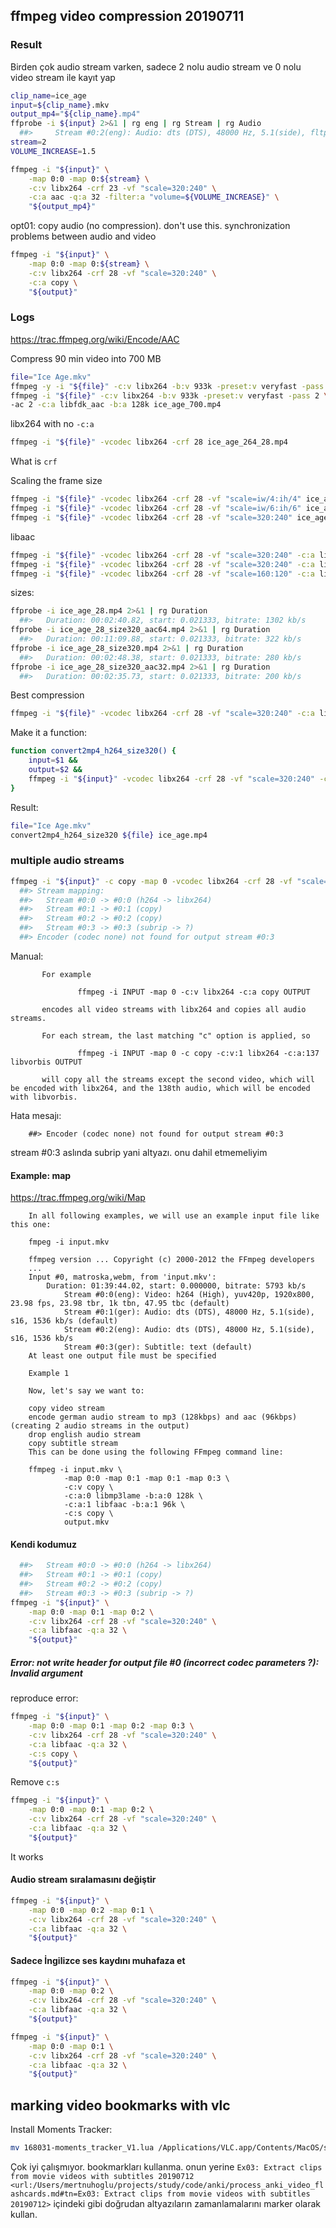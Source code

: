 ## ffmpeg video compression 20190711 

### Result

Birden çok audio stream varken, sadece 2 nolu audio stream ve 0 nolu video stream ile kayıt yap

``` bash
clip_name=ice_age
input=${clip_name}.mkv
output_mp4="${clip_name}.mp4"
ffprobe -i ${input} 2>&1 | rg eng | rg Stream | rg Audio
  ##>     Stream #0:2(eng): Audio: dts (DTS), 48000 Hz, 5.1(side), fltp, 1536 kb/s
stream=2
VOLUME_INCREASE=1.5
``` 

``` bash
ffmpeg -i "${input}" \
	-map 0:0 -map 0:${stream} \
	-c:v libx264 -crf 23 -vf "scale=320:240" \
	-c:a aac -q:a 32 -filter:a "volume=${VOLUME_INCREASE}" \
	"${output_mp4}" 
``` 

opt01: copy audio (no compression). don't use this. synchronization problems between audio and video

``` bash
ffmpeg -i "${input}" \
	-map 0:0 -map 0:${stream} \
	-c:v libx264 -crf 28 -vf "scale=320:240" \
	-c:a copy \
	"${output}" 
``` 

### Logs

https://trac.ffmpeg.org/wiki/Encode/AAC

Compress 90 min video into 700 MB

``` bash
file="Ice Age.mkv"
ffmpeg -y -i "${file}" -c:v libx264 -b:v 933k -preset:v veryfast -pass 1 -an /dev/null && \
ffmpeg -i "${file}" -c:v libx264 -b:v 933k -preset:v veryfast -pass 2 \
-ac 2 -c:a libfdk_aac -b:a 128k ice_age_700.mp4
``` 

libx264 with no `-c:a`

``` bash
ffmpeg -i "${file}" -vcodec libx264 -crf 28 ice_age_264_28.mp4
``` 

What is `crf`

Scaling the frame size

``` bash
ffmpeg -i "${file}" -vcodec libx264 -crf 28 -vf "scale=iw/4:ih/4" ice_age_28_size4.mp4
ffmpeg -i "${file}" -vcodec libx264 -crf 28 -vf "scale=iw/6:ih/6" ice_age_28_size6.mp4
ffmpeg -i "${file}" -vcodec libx264 -crf 28 -vf "scale=320:240" ice_age_28_size320.mp4
``` 

libaac

``` bash
ffmpeg -i "${file}" -vcodec libx264 -crf 28 -vf "scale=320:240" -c:a libfaac -q:a 64  ice_age_28_size320_aac64.mp4
ffmpeg -i "${file}" -vcodec libx264 -crf 28 -vf "scale=320:240" -c:a libfaac -q:a 32  ice_age_28_size320_aac32.mp4
ffmpeg -i "${file}" -vcodec libx264 -crf 28 -vf "scale=160:120" -c:a libfaac -q:a 32  ice_age_28_size160_aac32.mp4
``` 

sizes:

``` bash
ffprobe -i ice_age_28.mp4 2>&1 | rg Duration
  ##>   Duration: 00:02:40.82, start: 0.021333, bitrate: 1302 kb/s
ffprobe -i ice_age_28_size320_aac64.mp4 2>&1 | rg Duration
  ##>   Duration: 00:11:09.88, start: 0.021333, bitrate: 322 kb/s
ffprobe -i ice_age_28_size320.mp4 2>&1 | rg Duration
  ##>   Duration: 00:02:48.38, start: 0.021333, bitrate: 280 kb/s
ffprobe -i ice_age_28_size320_aac32.mp4 2>&1 | rg Duration
  ##>   Duration: 00:02:35.73, start: 0.021333, bitrate: 200 kb/s
``` 

Best compression

``` bash
ffmpeg -i "${file}" -vcodec libx264 -crf 28 -vf "scale=320:240" -c:a libfaac -q:a 32  ice_age_28_size320_aac32.mp4
``` 

Make it a function:

``` bash
function convert2mp4_h264_size320() {
	input=$1 &&
	output=$2 &&
	ffmpeg -i "${input}" -vcodec libx264 -crf 28 -vf "scale=320:240" -c:a libfaac -q:a 32  "${output}"
}
``` 

Result:

``` bash
file="Ice Age.mkv"
convert2mp4_h264_size320 ${file} ice_age.mp4
``` 

### multiple audio streams

``` bash
ffmpeg -i "${input}" -c copy -map 0 -vcodec libx264 -crf 28 -vf "scale=320:240" -c:a libfaac -q:a 32  "${output}"
  ##> Stream mapping:
  ##>   Stream #0:0 -> #0:0 (h264 -> libx264)
  ##>   Stream #0:1 -> #0:1 (copy)
  ##>   Stream #0:2 -> #0:2 (copy)
  ##>   Stream #0:3 -> #0:3 (subrip -> ?)
  ##> Encoder (codec none) not found for output stream #0:3
``` 

Manual:

           For example

                   ffmpeg -i INPUT -map 0 -c:v libx264 -c:a copy OUTPUT

           encodes all video streams with libx264 and copies all audio streams.

           For each stream, the last matching "c" option is applied, so

                   ffmpeg -i INPUT -map 0 -c copy -c:v:1 libx264 -c:a:137 libvorbis OUTPUT

           will copy all the streams except the second video, which will be encoded with libx264, and the 138th audio, which will be encoded with libvorbis.

Hata mesajı:

		##> Encoder (codec none) not found for output stream #0:3

stream #0:3 aslında subrip yani altyazı. onu dahil etmemeliyim

#### Example: map

https://trac.ffmpeg.org/wiki/Map

		In all following examples, we will use an example input file like this one:

		fmpeg -i input.mkv

		ffmpeg version ... Copyright (c) 2000-2012 the FFmpeg developers
		...
		Input #0, matroska,webm, from 'input.mkv':
			Duration: 01:39:44.02, start: 0.000000, bitrate: 5793 kb/s
				Stream #0:0(eng): Video: h264 (High), yuv420p, 1920x800, 23.98 fps, 23.98 tbr, 1k tbn, 47.95 tbc (default)
				Stream #0:1(ger): Audio: dts (DTS), 48000 Hz, 5.1(side), s16, 1536 kb/s (default)
				Stream #0:2(eng): Audio: dts (DTS), 48000 Hz, 5.1(side), s16, 1536 kb/s
				Stream #0:3(ger): Subtitle: text (default)
		At least one output file must be specified

		Example 1

		Now, let's say we want to:

		copy video stream
		encode german audio stream to mp3 (128kbps) and aac (96kbps) (creating 2 audio streams in the output)
		drop english audio stream
		copy subtitle stream
		This can be done using the following FFmpeg command line:

		ffmpeg -i input.mkv \
				-map 0:0 -map 0:1 -map 0:1 -map 0:3 \
				-c:v copy \
				-c:a:0 libmp3lame -b:a:0 128k \
				-c:a:1 libfaac -b:a:1 96k \
				-c:s copy \
				output.mkv

#### Kendi kodumuz

``` bash
  ##>   Stream #0:0 -> #0:0 (h264 -> libx264)
  ##>   Stream #0:1 -> #0:1 (copy)
  ##>   Stream #0:2 -> #0:2 (copy)
  ##>   Stream #0:3 -> #0:3 (subrip -> ?)
ffmpeg -i "${input}" \
	-map 0:0 -map 0:1 -map 0:2 \
	-c:v libx264 -crf 28 -vf "scale=320:240" \
	-c:a libfaac -q:a 32 \
	"${output}" 
``` 

##### Error: not write header for output file #0 (incorrect codec parameters ?): Invalid argument

reproduce error:

``` bash
ffmpeg -i "${input}" \
	-map 0:0 -map 0:1 -map 0:2 -map 0:3 \
	-c:v libx264 -crf 28 -vf "scale=320:240" \
	-c:a libfaac -q:a 32 \
	-c:s copy \
	"${output}" 
``` 

Remove `c:s`

``` bash
ffmpeg -i "${input}" \
	-map 0:0 -map 0:1 -map 0:2 \
	-c:v libx264 -crf 28 -vf "scale=320:240" \
	-c:a libfaac -q:a 32 \
	"${output}" 
``` 

It works

#### Audio stream sıralamasını değiştir

``` bash
ffmpeg -i "${input}" \
	-map 0:0 -map 0:2 -map 0:1 \
	-c:v libx264 -crf 28 -vf "scale=320:240" \
	-c:a libfaac -q:a 32 \
	"${output}" 
``` 

#### Sadece İngilizce ses kaydını muhafaza et

``` bash
ffmpeg -i "${input}" \
	-map 0:0 -map 0:2 \
	-c:v libx264 -crf 28 -vf "scale=320:240" \
	-c:a libfaac -q:a 32 \
	"${output}" 
``` 

``` bash
ffmpeg -i "${input}" \
	-map 0:0 -map 0:1 \
	-c:v libx264 -crf 28 -vf "scale=320:240" \
	-c:a libfaac -q:a 32 \
	"${output}" 
``` 

## marking video bookmarks with vlc

Install Moments Tracker:

``` bash
mv 168031-moments_tracker_V1.lua /Applications/VLC.app/Contents/MacOS/share/lua/extensions/
``` 

Çok iyi çalışmıyor. bookmarkları kullanma. onun yerine `Ex03: Extract clips from movie videos with subtitles 20190712 <url:/Users/mertnuhoglu/projects/study/code/anki/process_anki_video_flashcards.md#tn=Ex03: Extract clips from movie videos with subtitles 20190712>` içindeki gibi doğrudan altyazıların zamanlamalarını marker olarak kullan.

